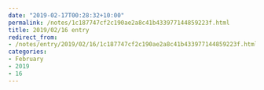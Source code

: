 ```yaml
---
date: "2019-02-17T00:28:32+10:00"
permalink: /notes/1c187747cf2c190ae2a8c41b433977144859223f.html
title: 2019/02/16 entry
redirect_from:
- /notes/entry/2019/02/16/1c187747cf2c190ae2a8c41b433977144859223f.html
categories:
- February
- 2019
- 16
---
```

